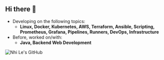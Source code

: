## Hi there 👋

- Developing on the following topics:
  - **Linux, Docker, Kubernetes, AWS, Terraform, Ansible, Scripting, Prometheus, Grafana, Pipelines, Runners, DevOps, Infrastructure**
- Before, worked on/with:
  - **Java, Backend Web Development**
    
![Nhi Le's GitHub](https://github-readme-stats.vercel.app/api?username=lxnhiqn905&show_icons=true&theme=transparent)

